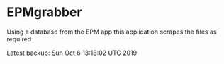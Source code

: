 # EPMgrabber
Using a database from the EPM app this application scrapes the files as required


Latest backup: Sun Oct 6 13:18:02 UTC 2019

